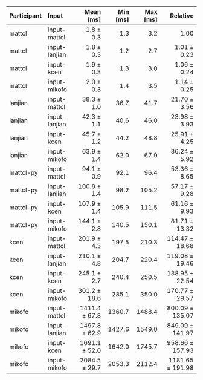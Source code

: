 | Participant | Input | Mean [ms] | Min [ms] | Max [ms] | Relative |
|:---|:---|---:|---:|---:|---:|
| mattcl | input-mattcl | 1.8 ± 0.3 | 1.3 | 3.2 | 1.00 |
| mattcl | input-lanjian | 1.8 ± 0.3 | 1.2 | 2.7 | 1.01 ± 0.23 |
| mattcl | input-kcen | 1.9 ± 0.3 | 1.3 | 3.0 | 1.06 ± 0.24 |
| mattcl | input-mikofo | 2.0 ± 0.3 | 1.4 | 3.5 | 1.14 ± 0.25 |
| lanjian | input-mattcl | 38.3 ± 1.0 | 36.7 | 41.7 | 21.70 ± 3.56 |
| lanjian | input-lanjian | 42.3 ± 1.1 | 40.6 | 46.0 | 23.98 ± 3.93 |
| lanjian | input-kcen | 45.7 ± 1.2 | 44.2 | 48.8 | 25.91 ± 4.25 |
| lanjian | input-mikofo | 63.9 ± 1.4 | 62.0 | 67.9 | 36.24 ± 5.92 |
| mattcl-py | input-mattcl | 94.1 ± 0.9 | 92.1 | 96.4 | 53.36 ± 8.65 |
| mattcl-py | input-lanjian | 100.8 ± 1.4 | 98.2 | 105.2 | 57.17 ± 9.28 |
| mattcl-py | input-kcen | 107.9 ± 1.4 | 105.9 | 111.5 | 61.16 ± 9.93 |
| mattcl-py | input-mikofo | 144.1 ± 2.8 | 140.5 | 150.1 | 81.71 ± 13.32 |
| kcen | input-mattcl | 201.9 ± 4.3 | 197.5 | 210.3 | 114.47 ± 18.68 |
| kcen | input-lanjian | 210.1 ± 4.8 | 204.7 | 220.4 | 119.08 ± 19.46 |
| kcen | input-kcen | 245.1 ± 2.7 | 240.4 | 250.5 | 138.95 ± 22.54 |
| kcen | input-mikofo | 301.2 ± 18.6 | 285.1 | 350.0 | 170.77 ± 29.57 |
| mikofo | input-mattcl | 1411.4 ± 67.8 | 1360.7 | 1488.4 | 800.09 ± 135.07 |
| mikofo | input-lanjian | 1497.8 ± 62.9 | 1427.6 | 1549.0 | 849.09 ± 141.97 |
| mikofo | input-kcen | 1691.1 ± 52.0 | 1642.0 | 1745.7 | 958.66 ± 157.93 |
| mikofo | input-mikofo | 2084.5 ± 29.7 | 2053.3 | 2112.4 | 1181.65 ± 191.98 |
